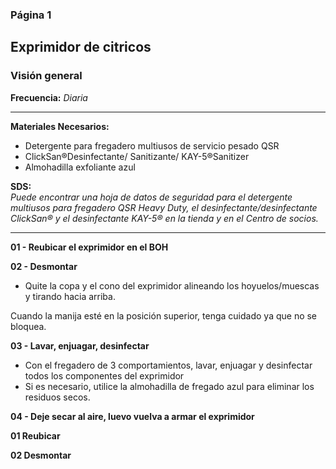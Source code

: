 ### Página 1
## Exprimidor de citricos
### Visión general

**Frecuencia:** _Diaria_

---

**Materiales Necesarios:**
- Detergente para fregadero multiusos de servicio pesado QSR
- ClickSan®Desinfectante/ Sanitizante/ KAY-5®Sanitizer
- Almohadilla exfoliante azul

**SDS:** <br/>
_Puede  encontrar  una  hoja  de  datos  de  seguridad  para  el  detergente  multiusos  para  fregadero  QSR  Heavy  Duty,  el  desinfectante/desinfectante  ClickSan®  y  el  desinfectante  KAY-5®  en  la  tienda  y  en  el  Centro  de  socios._

---

**01 - Reubicar el exprimidor en el BOH**

**02 - Desmontar**
- Quite la copa y el cono del exprimidor alineando los hoyuelos/muescas y tirando hacia arriba.

Cuando la manija esté en la posición superior, tenga cuidado ya que no se bloquea.

**03 - Lavar, enjuagar, desinfectar**
- Con el fregadero de 3 comportamientos, lavar, enjuagar y desinfectar todos los componentes del exprimidor
- Si es necesario, utilice la almohadilla de fregado azul para eliminar los residuos secos.

**04 - Deje secar al aire, luevo vuelva a armar el exprimidor**

**01 Reubicar**

**02 Desmontar**
